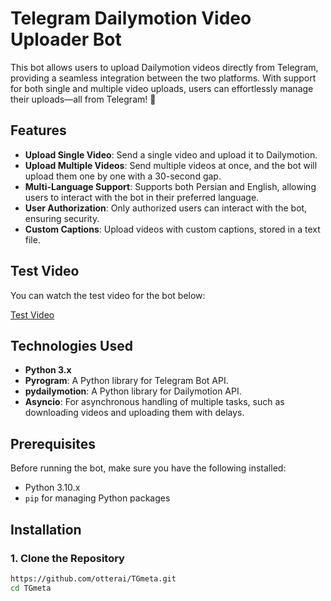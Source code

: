 # Telegram Dailymotion Video Uploader Bot

This bot allows users to upload Dailymotion videos directly from Telegram, providing a seamless integration between the two platforms. With support for both single and multiple video uploads, users can effortlessly manage their uploads—all from Telegram! 🚀

## Features

- **Upload Single Video**: Send a single video and upload it to Dailymotion.
- **Upload Multiple Videos**: Send multiple videos at once, and the bot will upload them one by one with a 30-second gap.
- **Multi-Language Support**: Supports both Persian and English, allowing users to interact with the bot in their preferred language.
- **User Authorization**: Only authorized users can interact with the bot, ensuring security.
- **Custom Captions**: Upload videos with custom captions, stored in a text file.

## Test Video

You can watch the test video for the bot below:

[Test Video](https://cdn.discordapp.com/attachments/1308933497309888542/1321603575012393041/km_20241226-1_720p_25f_20241226_014618.mp4?ex=676dd6be&is=676c853e&hm=27241c592182d553076cf8c5fd77f0aef2)

## Technologies Used

- **Python 3.x**
- **Pyrogram**: A Python library for Telegram Bot API.
- **pydailymotion**: A Python library for Dailymotion API.
- **Asyncio**: For asynchronous handling of multiple tasks, such as downloading videos and uploading them with delays.

## Prerequisites

Before running the bot, make sure you have the following installed:

- Python 3.10.x
- `pip` for managing Python packages

## Installation

### 1. Clone the Repository

```bash
https://github.com/otterai/TGmeta.git
cd TGmeta
